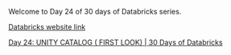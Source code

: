 Welcome to Day 24 of 30 days of Databricks series.

[Databricks website link](https://www.databricks.com/)   

[Day 24: UNITY CATALOG ( FIRST LOOK) | 30 Days of Databricks](https://youtu.be/gtWmw6qPTb4)